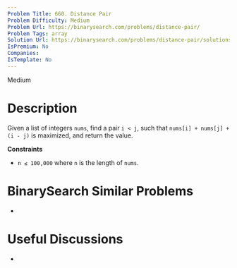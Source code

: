 ```yaml
---
Problem Title: 660. Distance Pair
Problem Difficulty: Medium
Problem Url: https://binarysearch.com/problems/distance-pair/
Problem Tags: array
Solution Url: https://binarysearch.com/problems/distance-pair/solutions/
IsPremium: No
Companies: 
IsTemplate: No
---
```


<span style="color: ;">Medium</span>

# Description

Given a list of integers `nums`, find a pair `i < j`, such that `nums[i] + nums[j] + (i - j)` is maximized, and return the value.

**Constraints**

- `n ≤ 100,000` where `n` is the length of `nums`.

# BinarySearch Similar Problems

- []()

# Useful Discussions

- []()
